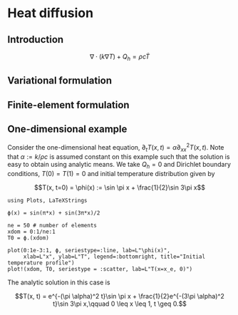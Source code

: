 # Heat diffusion

## Introduction

```math
\nabla \cdot (k \nabla T) + Q_h = ρ c \dot{T}
```

## Variational formulation


## Finite-element formulation

## One-dimensional example

Consider the one-dimensional heat equation, $\partial_t T(x, t) = \alpha \partial^2_{xx}T(x, t)$. Note that $\alpha := k / \rho c$ is assumed constant on this example such that the solution is easy to obtain using analytic means. We take $Q_h = 0$ and Dirichlet boundary conditions, $T(0) = T(1)=0$ and initial temperature distribution given by

```math
T(x, t=0) = \phi(x) := \sin \pi x + \frac{1}{2}\sin 3\pi x
```

```@eval
using Plots, LaTeXStrings

ϕ(x) = sin(π*x) + sin(3π*x)/2

ne = 50 # number of elements
xdom = 0:1/ne:1
T0 = ϕ.(xdom)

plot(0:1e-3:1, ϕ, seriestype=:line, lab=L"\phi(x)",
     xlab=L"x", ylab=L"T", legend=:bottomright, title="Initial temperature profile")
plot!(xdom, T0, seriestype = :scatter, lab=L"T(x=x_e, 0)")
```

The analytic solution in this case is

```math
T(x, t) = e^{-(\pi \alpha)^2 t}\sin \pi x + \frac{1}{2}e^{-(3\pi \alpha)^2 t}\sin 3\pi x,\qquad 0 \leq x \leq 1, t \geq 0.
```
